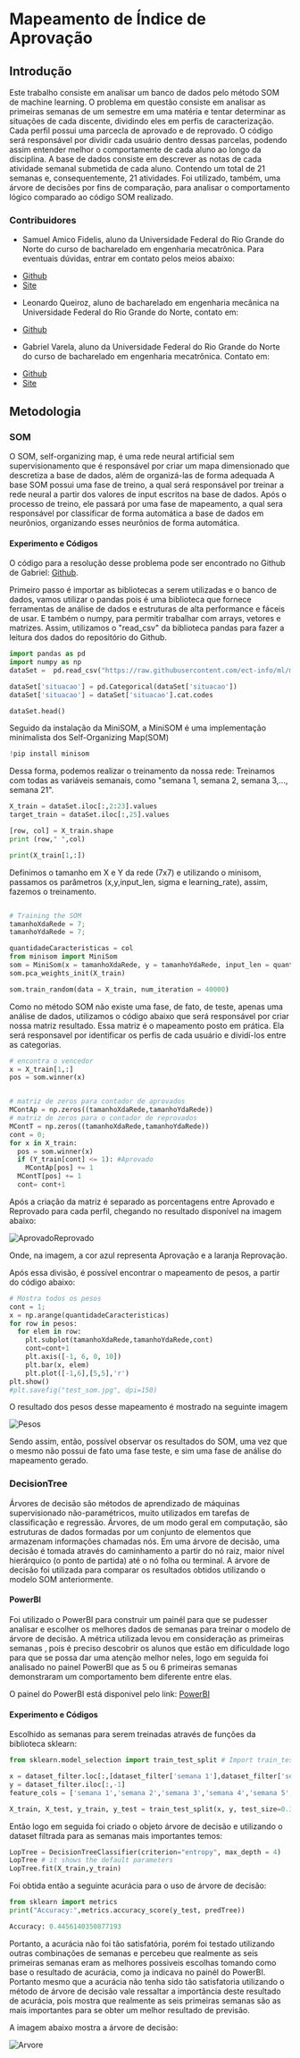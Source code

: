 # Mapeamento de Índice de Aprovação
## Introdução
Este trabalho consiste em analisar um banco de dados pelo método SOM de machine learning.
O problema em questão consiste em analisar as primeiras semanas de um semestre em uma matéria e tentar determinar as situações de cada discente, dividindo eles em perfis de caracterização.
Cada perfil possui uma parcecla de aprovado e de reprovado. O código será responsável por dividir cada usuário dentro dessas parcelas, podendo assim entender melhor o comportamente de cada aluno ao longo da disciplina.
A base de dados consiste em descrever as notas de cada atividade semanal submetida de cada aluno. Contendo um total de 21 semanas e, consequentemente, 21 atividades.
Foi utilizado, também, uma árvore de decisões por fins de comparação, para analisar o comportamento lógico comparado ao código SOM realizado.

### Contribuidores

- Samuel Amico Fidelis, aluno da Universidade Federal do Rio Grande do Norte do curso de bacharelado em engenharia mecatrônica. Para eventuais dúvidas, entrar em contato pelos
meios abaixo:
* [Github](https://github.com/samuelamico/MachineLearning)
* [Site](https://samuelamico.github.io/)

- Leonardo Queiroz, aluno de bacharelado em engenharia mecânica na Universidade Federal do Rio Grande do Norte, contato em:
* [Github](https://github.com/leocqueiroz)

- Gabriel Varela, aluno da Universidade Federal do Rio Grande do Norte do curso de bacharelado em engenharia mecatrônica. Contato em:
* [Github](https://github.com/gabrielvrl)
* [Site](https://gabrielvrl.github.io/)

## Metodologia

### SOM
O SOM, self-organizing map, é uma rede neural artificial sem supervisionamento que é responsável por criar um mapa dimensionado que descretiza a base de dados, além de organizá-las de forma adequada
A base SOM possui uma fase de treino, a qual será responsável por treinar a rede neural a partir dos valores de input escritos na base de dados. Após o processo de treino, ele passará por uma fase de mapeamento, a qual sera responsável por classificar de forma automática a base de dados em neurônios, organizando esses neurônios de forma automática.

#### Experimento e Códigos

O código para a resolução desse problema pode ser encontrado no Github de Gabriel: [Github](https://github.com/gabrielvrl/Machine-Learning-ECT/blob/master/SOM_U2.ipynb).

Primeiro passo é importar as bibliotecas a serem utilizadas e o banco de dados, vamos utilizar o pandas pois é uma biblioteca que fornece ferramentas de análise de dados e estruturas de alta performance e fáceis de usar. E também o numpy, para permitir trabalhar com arrays, vetores e matrizes.
Assim, utilizamos o "read_csv" da biblioteca pandas para fazer a leitura dos dados do repositório do Github.

```py
import pandas as pd
import numpy as np
dataSet =  pd.read_csv("https://raw.githubusercontent.com/ect-info/ml/master/dados/lop_submissao_semana.csv",index_col=False )

dataSet['situacao'] = pd.Categorical(dataSet['situacao'])
dataSet['situacao'] = dataSet['situacao'].cat.codes

dataSet.head()
```

Seguido da instalação da MiniSOM, a MiniSOM é uma implementação minimalista dos Self-Organizing Map(SOM)

```py
!pip install minisom
```

Dessa forma, podemos realizar o treinamento da nossa rede:
Treinamos com todas as variáveis semanais, como "semana 1, semana 2, semana 3,..., semana 21".

```py
X_train = dataSet.iloc[:,2:23].values 
target_train = dataSet.iloc[:,25].values

[row, col] = X_train.shape
print (row," ",col)

print(X_train[1,:])
```

Definimos o tamanho em X e Y da rede (7x7) e utilizando o minisom, passamos os parâmetros (x,y,input_len, sigma e learning_rate), assim, fazemos o treinamento.

```py

# Training the SOM
tamanhoXdaRede = 7; 
tamanhoYdaRede = 7; 

quantidadeCaracteristicas = col
from minisom import MiniSom
som = MiniSom(x = tamanhoXdaRede, y = tamanhoYdaRede, input_len = quantidadeCaracteristicas, sigma = 1.0, learning_rate = 0.4)
som.pca_weights_init(X_train)

som.train_random(data = X_train, num_iteration = 40000)
```

Como no método SOM não existe uma fase, de fato, de teste, apenas uma análise de dados, utilizamos o código abaixo que será responsável por criar nossa matriz resultado. Essa matriz é o mapeamento posto em prática. Ela será responsavel por identificar os perfis de cada usuário e dividí-los entre as categorias.

```py
# encontra o vencedor 
x = X_train[1,:]
pos = som.winner(x)


# matriz de zeros para contador de aprovados 
MContAp = np.zeros((tamanhoXdaRede,tamanhoYdaRede))
# matriz de zeros para o contador de reprovados 
MContT = np.zeros((tamanhoXdaRede,tamanhoYdaRede))
cont = 0; 
for x in X_train: 
  pos = som.winner(x)
  if (Y_train[cont] <= 1): #Aprovado 
    MContAp[pos] += 1
  MContT[pos] += 1
  cont= cont+1
```

Após a criação da matriz é separado as porcentagens entre Aprovado e Reprovado para cada perfil, chegando no resultado disponível na imagem abaixo:

![AprovadoReprovado](https://github.com/leocqueiroz/MachineLearning/blob/master/SOM/Imagens/AprovadoReproado.PNG)

Onde, na imagem, a cor azul representa Aprovação e a laranja Reprovação.

Após essa divisão, é possível encontrar o mapeamento de pesos, a partir do código abaixo:

```py
# Mostra todos os pesos 
cont = 1;
x = np.arange(quantidadeCaracteristicas)
for row in pesos:
  for elem in row:
    plt.subplot(tamanhoXdaRede,tamanhoYdaRede,cont)
    cont=cont+1
    plt.axis([-1, 6, 0, 10])
    plt.bar(x, elem)
    plt.plot([-1,6],[5,5],'r')
plt.show()
#plt.savefig("test_som.jpg", dpi=150)
```

O resultado dos pesos desse mapeamento é mostrado na seguinte imagem

![Pesos](https://github.com/leocqueiroz/MachineLearning/blob/master/SOM/Imagens/Pesos.PNG)

Sendo assim, então, possível observar os resultados do SOM, uma vez que o mesmo não possui de fato uma fase teste, e sim uma fase de análise do mapeamento gerado.

### DecisionTree

Árvores de decisão são métodos de aprendizado de máquinas supervisionado não-paramétricos, muito utilizados em tarefas de classificação e regressão. Árvores, de um modo geral em computação, são estruturas de dados formadas por um conjunto de elementos que armazenam informações chamadas nós.
Em uma árvore de decisão, uma decisão é tomada através do caminhamento a partir do nó raiz, maior nível hierárquico (o ponto de partida) até o nó folha ou terminal.
A árvore de decisão foi utilizada para comparar os resultados obtidos utilizando o modelo SOM anteriormente.

#### PowerBI

Foi utilizado o PowerBI para construir um painél para que se pudesser analisar e escolher os melhores dados de semanas para treinar o modelo de árvore de decisão. A métrica utilizada levou em consideração as primeiras semanas 
, pois é preciso descobrir os alunos que estão em dificuldade logo para que se possa dar uma atenção melhor neles, logo em seguida foi analisado no painel PowerBI que as 5 ou 6 primeiras semanas demonstraram
um comportamento bem diferente entre elas.

O painel do PowerBI está disponivel pelo link: [PowerBI](https://github.com/samuelamico/MachineLearning/tree/master/DecisionTree)

#### Experimento e Códigos

Escolhido as semanas para serem treinadas através de funções da biblioteca sklearn:

```py
from sklearn.model_selection import train_test_split # Import train_test_split function

x = dataset_filter.loc[:,[dataset_filter['semana 1'],dataset_filter['semana 2'],dataset_filter['semana 3'],dataset_filter['semana 4'],dataset_filter['semana 5'],dataset_filter['semana 6']]]
y = dataset_filter.iloc[:,-1]
feature_cols = ['semana 1','semana 2','semana 3','semana 4','semana 5','semana 6']

X_train, X_test, y_train, y_test = train_test_split(x, y, test_size=0.3, random_state=1) 
```

Então logo em seguida foi criado o objeto árvore de decisão e utilizando o dataset filtrada para as semanas mais importantes temos:

```py
LopTree = DecisionTreeClassifier(criterion="entropy", max_depth = 4)
LopTree # it shows the default parameters
LopTree.fit(X_train,y_train)
```

Foi obtida então a seguinte acurácia para o uso de árvore de decisão:

```py
from sklearn import metrics
print("Accuracy:",metrics.accuracy_score(y_test, predTree))

Accuracy: 0.4456140350877193
```

Portanto, a acurácia não foi tão satisfatória, porém foi testado utilizando outras combinações de semanas e percebeu que 
realmente as seis primeiras semanas eram as melhores possiveis escolhas tomando como base o resultado de acurácia, como ja indicava no painél do PowerBI. Portanto mesmo que a acurácia não tenha sido tão satisfatoria utilizando o método de árvore de decisão
vale ressaltar a importância deste resultado de acurácia, pois mostra que realmente as seis primeiras semanas são as mais importantes para se obter um melhor resultado de previsão.

A imagem abaixo mostra a árvore de decisão:

![Arvore](https://github.com/samuelamico/MachineLearning/blob/master/DecisionTree/loptree.png)
